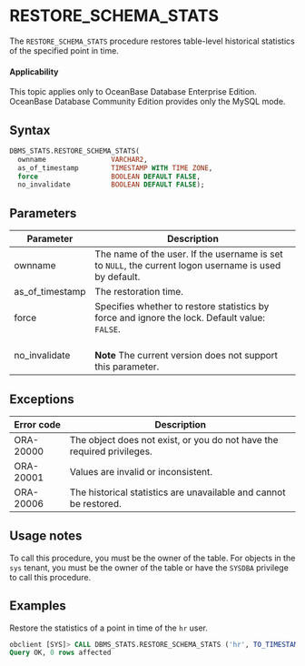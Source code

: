 # RESTORE_SCHEMA_STATS

The `RESTORE_SCHEMA_STATS` procedure restores table-level historical statistics of the specified point in time.

<main id="notice" >
    <h4>Applicability</h4>
    <p>This topic applies only to OceanBase Database Enterprise Edition. OceanBase Database Community Edition provides only the MySQL mode. </p>
  </main>

## Syntax

```sql
DBMS_STATS.RESTORE_SCHEMA_STATS(
  ownname                VARCHAR2,
  as_of_timestamp        TIMESTAMP WITH TIME ZONE,
  force                  BOOLEAN DEFAULT FALSE,
  no_invalidate          BOOLEAN DEFAULT FALSE);
```



## Parameters

| Parameter | Description |
|-----------------|-------------------------|
| ownname | The name of the user. If the username is set to `NULL`, the current logon username is used by default.  |
| as_of_timestamp | The restoration time.  |
| force | Specifies whether to restore statistics by force and ignore the lock. Default value: `FALSE`.  |
| no_invalidate | <br>**Note** The current version does not support this parameter.  </br> |



## Exceptions

| Error code | Description |
|-----------|---------------------|
| ORA-20000 | The object does not exist, or you do not have the required privileges.  |
| ORA-20001 | Values are invalid or inconsistent.  |
| ORA-20006 | The historical statistics are unavailable and cannot be restored.  |



## Usage notes

To call this procedure, you must be the owner of the table. For objects in the `sys` tenant, you must be the owner of the table or have the `SYSDBA` privilege to call this procedure.

## Examples

Restore the statistics of a point in time of the `hr` user.

```sql
obclient [SYS]> CALL DBMS_STATS.RESTORE_SCHEMA_STATS ('hr', TO_TIMESTAMP('2021-09-26 19:02:12.675729', 'YYYY-MM-DD HH24:MI:SS.FF'));
Query OK, 0 rows affected
```
